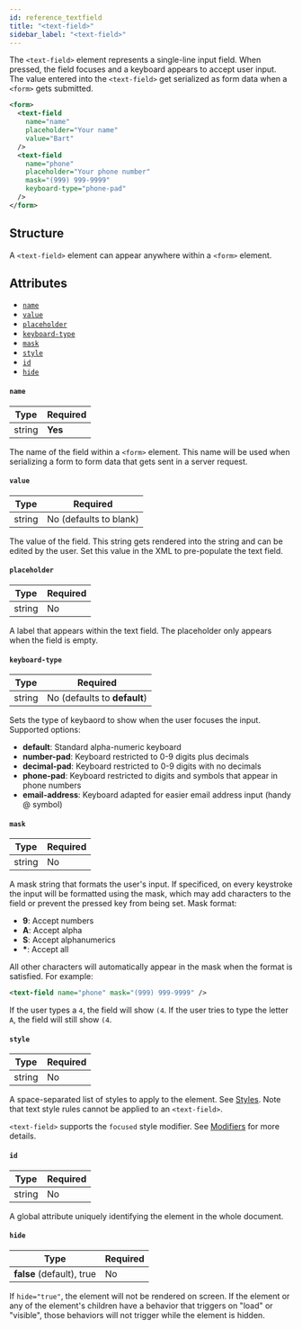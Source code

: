 ```yaml
---
id: reference_textfield
title: "<text-field>"
sidebar_label: "<text-field>"
---
```


The `<text-field>` element represents a single-line input field. When pressed, the field focuses and a keyboard appears to accept user input. The value entered into the `<text-field>` get serialized as form data when a `<form>` gets submitted.

```xml
<form>
  <text-field
    name="name"
    placeholder="Your name"
    value="Bart"
  />
  <text-field
    name="phone"
    placeholder="Your phone number"
    mask="(999) 999-9999"
    keyboard-type="phone-pad"
  />
</form>
```

## Structure
A `<text-field>` element can appear anywhere within a `<form>` element.

## Attributes
* [`name`](#name)
* [`value`](#value)
* [`placeholder`](#placeholder)
* [`keyboard-type`](#keyboard-type)
* [`mask`](#mask)
* [`style`](#style)
* [`id`](#id)
* [`hide`](#hide)

#### `name`
| Type     | Required |
| -------- | -------- |
| string   | **Yes**  |

The name of the field within a `<form>` element. This name will be used when serializing a form to form data that gets sent in a server request.

#### `value`
| Type     | Required |
| -------- | -------- |
| string   | No (defaults to blank) |

The value of the field. This string gets rendered into the string and can be edited by the user. Set this value in the XML to pre-populate the text field.

#### `placeholder`
| Type     | Required |
| -------- | -------- |
| string   | No       |

A label that appears within the text field. The placeholder only appears when the field is empty.

#### `keyboard-type`
| Type     | Required |
| -------- | -------- |
| string   | No (defaults to **default**) |

Sets the type of keybaord to show when the user focuses the input. Supported options:
- **default**: Standard alpha-numeric keyboard
- **number-pad**: Keyboard restricted to 0-9 digits plus decimals
- **decimal-pad**: Keyboard restricted to 0-9 digits with no decimals
- **phone-pad**: Keyboard restricted to digits and symbols that appear in phone numbers
- **email-address**: Keyboard adapted for easier email address input (handy @ symbol)

#### `mask`
| Type     | Required |
| -------- | -------- |
| string   | No       |

A mask string that formats the user's input. If specificed, on every keystroke the input will be formatted using the mask, which may add characters to the field or prevent the pressed key from being set. Mask format:
- **9**: Accept numbers
- **A**: Accept alpha
- **S**: Accept alphanumerics
- **\***: Accept all

All other characters will automatically appear in the mask when the format is satisfied. For example:
```xml
<text-field name="phone" mask="(999) 999-9999" />
```
If the user types a `4`, the field will show `(4`. If the user tries to type the letter `A`, the field will still show `(4`.

#### `style`
| Type     | Required |
| -------- | -------- |
| string   | No       |

A space-separated list of styles to apply to the element. See [Styles](/docs/reference_style). Note that text style rules cannot be applied to an `<text-field>`.

`<text-field>` supports the `focused` style modifier. See [Modifiers](/docs/reference_modifier) for more details.

#### `id`
| Type     | Required |
| -------- | -------- |
| string   | No       |

A global attribute uniquely identifying the element in the whole document.

#### `hide`
| Type     | Required |
| -------- | -------- |
| **false** (default), true   | No       |

If `hide="true"`, the element will not be rendered on screen. If the element or any of the element's children have a behavior that triggers on "load" or "visible", those behaviors will not trigger while the element is hidden.
